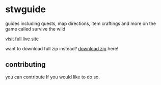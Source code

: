 # stwguide

guides including quests, map directions, item craftings and more on the game called survive the wild

[visit full live site](https://harrymkt.github.io/stwguide)

want to download full zip instead? [download zip](https://codeload.github.com/harrymkt/stwguide/zip/refs/heads/main) here!

## contributing

you can contribute If you would like to do so.

